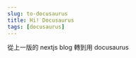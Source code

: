 ```yaml
---
slug: to-docusaurus
title: Hi! Docusaurus
tags: [docusaurus]
---
```


從上一版的 nextjs blog 轉到用 docusaurus
